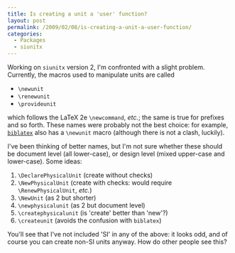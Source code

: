 ```yaml
---
title: Is creating a unit a 'user' function?
layout: post
permalink: /2009/02/08/is-creating-a-unit-a-user-function/
categories:
  - Packages
  - siunitx
---
```

Working on `siunitx` version 2, I'm confronted with a slight problem.  Currently, the macros used to manipulate units are called

- `\newunit`
- `\renewunit`
- `\provideunit`

which follows the LaTeX 2e `\newcommand`, _etc._; the same is true for prefixes and so forth.  These names were probably not the best choice: for example, [`biblatex`](https://ctan.org/pkg/biblatex) also has a `\newunit` macro (although there is not a clash, luckily).

I've been thinking of better names, but I'm not sure whether these should be document level (all lower-case), or design level (mixed upper-case and lower-case). Some ideas:

1. `\DeclarePhysicalUnit` (create without checks)
2. `\NewPhysicalUnit` (create with checks: would require `\RenewPhysicalUnit`, _etc._)
3. `\NewUnit` (as 2 but shorter)
4. `\newphysicalunit` (as 2 but document level)
5. `\createphysicalunit` (is 'create' better than 'new'?)
6. `\createunit` (avoids the confusion with `biblatex`)

You'll see that I've not included 'SI' in any of the above: it looks odd, and of course you can create non-SI units anyway.  How do other people see this?
